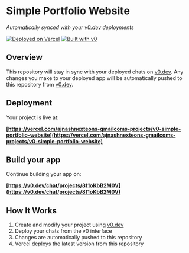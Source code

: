 # Simple Portfolio Website

*Automatically synced with your [v0.dev](https://v0.dev) deployments*

[![Deployed on Vercel](https://img.shields.io/badge/Deployed%20on-Vercel-black?style=for-the-badge&logo=vercel)](https://vercel.com/ajnashnexteons-gmailcoms-projects/v0-simple-portfolio-website)
[![Built with v0](https://img.shields.io/badge/Built%20with-v0.dev-black?style=for-the-badge)](https://v0.dev/chat/projects/8f1oKbB2M0V)

## Overview

This repository will stay in sync with your deployed chats on [v0.dev](https://v0.dev).
Any changes you make to your deployed app will be automatically pushed to this repository from [v0.dev](https://v0.dev).

## Deployment

Your project is live at:

**[https://vercel.com/ajnashnexteons-gmailcoms-projects/v0-simple-portfolio-website](https://vercel.com/ajnashnexteons-gmailcoms-projects/v0-simple-portfolio-website)**

## Build your app

Continue building your app on:

**[https://v0.dev/chat/projects/8f1oKbB2M0V](https://v0.dev/chat/projects/8f1oKbB2M0V)**

## How It Works

1. Create and modify your project using [v0.dev](https://v0.dev)
2. Deploy your chats from the v0 interface
3. Changes are automatically pushed to this repository
4. Vercel deploys the latest version from this repository
